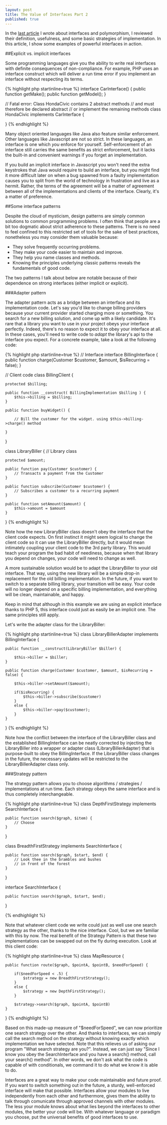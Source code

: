 ```yaml
---
layout: post
title: The Value of Interfaces Part 2
published: true
---
```

In the [last article](/2015/08/20/interfaces-1/) I wrote about interfaces and polymorphism, I reviewed their definition, usefulness, and some basic strategies of implementation. In this article, I show some examples of powerful interfaces in action.

##Explicit vs. implicit interfaces

Some programming languages give you the ability to write real interfaces with definite consequences of non-compliance. For example, PHP uses an interface construct which will deliver a run time error if you implement an interface without respecting its terms.

{% highlight php startinline=true %}
interface CarInterface() {
	public function getMake();
	public function getModel();
}

// Fatal error: Class HondaCivic contains 2 abstract methods
// and must therefore be declared abstract 
// or implement the remaining methods
class HondaCivic implements CarInterface { 
	
}
{% endhighlight %}

Many object oriented languages like Java also feature similar enforcement. 
Other languages like Javascript are not so strict. In these languages, an interface is one which *you* enforce for yourself. Self-enforcement of an interface still carries the same benefits as strict enforcement, but it lacks the built-in and convenient warnings if you forget an implementation.

If you build an implicit interface in Javascript you won't need the extra keystrokes that Java would require to build an interface, but you might find it more difficult later on when a bug spawned from a faulty implementation causes you to split from the world of technology in frustration and live as a hermit. Rather, the terms of the agreement will be a matter of agreement between all of the implementations and clients of the interface. Clearly, it's a matter of preference.

##Some interface patterns

Despite the cloud of mysticism, design patterns are simply common solutions to common programming problems. I often think that people are a bit too dogmatic about strict adherence to these patterns. There is no need to feel confined to this restricted set of tools for the sake of best practices, nonetheless you may consider them valuable because:

* They solve frequently occurring problems.
* They make your code easier to maintain and improve. 
* They help you name classes and methods.
* Knowing the principles underlying classic patterns reveals the fundamentals of good code.

The two patterns I talk about below are notable because of their dependence on strong interfaces (either implicit or explicit).

###Adapter pattern

The adapter pattern acts as a bridge between an interface and its implementation code. Let's say you'd like to change billing providers because your current provider started charging more or something. You search for a new billing solution, and come up with a likely candidate. It's rare that a library you want to use in your project obeys your interface perfectly. Indeed, there's no reason to expect it to obey your interface at all. In these cases, you'll need to write code to *adapt* the library's api to the interface you expect. For a concrete example, take a look at the following code:

{% highlight php startinline=true %}
// Interface
interface BillingInterface { 
	public function charge(Customer $customer, $amount, $isRecurring = false);
}

// Client code
class BillingClient { 
	
	protected $billing;
	
	public function __construct( BillingImplementation $billing ) {
		$this->billing = $billing;
	}
	
	public function buyWidget() {
		
		// Bill the customer for the widget. using $this->billing->charge() method
		
	}
}

class LibraryBiller { // Library class
	
	protected $amount;
	
	public function pay(Customer $customer) {
		// Transacts a payment from the Customer	
	}
	
	public function subscribe(Customer $customer) {
		// Subscribes a customer to a recurring payment
	}
	
	public function setAmount($amount) {
		$this->amount = $amount
	}
}
{% endhighlight %}

Note how the new LibraryBiller class doesn't obey the interface that the client code expects. On first instinct it might seem logical to change the client code so it can use the LibraryBiller directly, but it would mean intimately coupling your client code to the 3rd party library. This would teach your program the bad habit of neediness, because when that library you depend on changes, your code will need to change as well. 

A more sustainable solution would be to adapt the LibraryBiller to your old interface. That way, using the new library will be a simple drop-in replacement for the old billing implementation. In the future, if you want to switch to a separate billing library, your transition will be easy. Your code will no longer depend on a specific billing implementation, and everything will be clean, maintainable, and happy.

Keep in mind that although in this example we are using an explicit interface thanks to PHP 5, this interface could just as easily be an implicit one. The same principles still apply.

Let's write the adapter class for the LibraryBiller:

{% highlight php startinline=true %}
class LibraryBillerAdapter implements BillingInterface {
	
	public function __construct(LibraryBiller $biller) {
	
		$this->biller = $biller;
	}
	
	public function charge(Customer $customer, $amount, $isRecurring = false) {

		$this->biller->setAmount($amount);
		
		if($isRecurring) {
			$this->biller->subscribe($customer)
		}
		else {
			$this->biller->pay($customer);
		}
	}
}
{% endhighlight %}

Note how the conflict between the interface of the LibraryBiller class and the established BillingInterface can be neatly corrected by injecting the LibraryBiller into a wrapper or adapter class (LibraryBillerAdapter) that is purpose-built to obey the BillingInterface. If the LibraryBiller class changes in the future, the necessary updates will be restricted to the LibraryBillerAdapter class only.

###Strategy pattern

The strategy pattern allows you to choose algorithms / strategies / implementations at run time. Each strategy obeys the same interface and is thus completely interchangeable.

{% highlight php startinline=true %}
class DepthFirstStrategy implements SearchInterface {
	
	public function search($graph, $item) {
		// Choose
	}
}

class BreadthFirstStrategy implements SearchInterface {
	
	public function search($graph, $start, $end) {
		// Look thee in the brambles and bushes
		// in front of the forest
	}
}

interface SearchInterface {
	
	public function search($graph, $start, $end);
}

{% endhighlight %}

Note that whatever client code we write could just as well use one search strategy as the other, thanks to the nice interface. Cool, but we are familiar with this by now. The real benefit of the Strategy Pattern is that these two implementations can be swapped out on the fly during execution. Look at this client code:

{% highlight php startinline=true %}
class MapResource {
	
	public function route($graph, $pointA, $pointB, $needForSpeed) {
		
		if($needForSpeed < .5) {
			$strategy = new BreadthFirstStrategy();
		}
		else {
			$strategy = new DepthFirstStrategy();
		}
		
		$strategy->search($graph, $pointA, $pointB)
	}
}
{% endhighlight %}

Based on this made-up measure of "$needForSpeed", we can now prioritize one search strategy over the other. And thanks to interfaces, we can simply call the search method on the strategy without knowing exactly which implementation we have selected. Note that this relieves us of asking our program "What search strategy are you?". Instead, we can just say "Since I know you obey the SearchInterface and you have a search() method, call your search() method". In other words, we don't ask what the code is capable of with conditionals, we command it to do what we know it is able to do.

Interfaces are a great way to make your code maintainable and future proof. If you want to switch something out in the future, a sturdy, well-enforced interface will make that possible. Interfaces allow your modules to live independently from each other and furthermore, gives them the ability to talk through comunicate through approved channels with other modules. The less your module knows about what lies beyond the interfaces to other modules, the better your code will be. With whatever language or paradigm you choose, put the universal benefits of good interfaces to use.